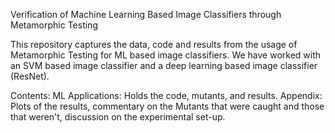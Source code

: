 Verification of Machine Learning Based Image Classifiers through Metamorphic Testing

This repository captures the data, code and results from the usage of Metamorphic Testing for ML based image classifiers. We have worked with an SVM based image classifier and a deep learning based image classifier (ResNet).

Contents:
	ML Applications: Holds the code, mutants, and results.
	Appendix: Plots of the results, commentary on the Mutants that were caught and those that weren't, discussion on the experimental set-up.
